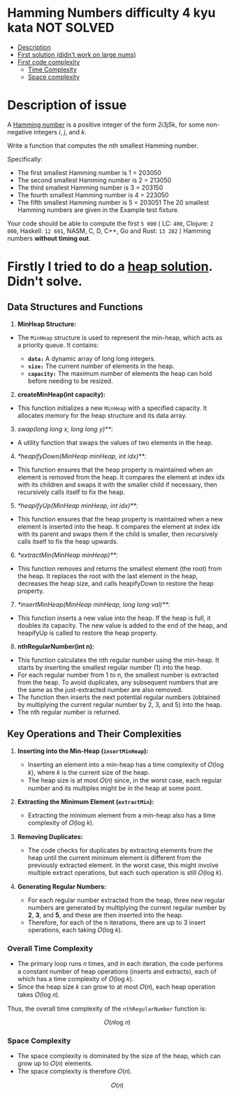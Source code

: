 # Hamming Numbers difficulty 4 kyu kata NOT SOLVED
* [Description](README.md#description-of-issue)
* [First solution (didn't work on large nums)](README.md#firstly-i-tried-to-do-a-heap-solution-didnt-solve)
* [First code complexity](README.md#key-operations-and-their-complexities)
    * [Time Complexity](README.md#overall-time-complexity)
    * [Space complexity](README.md#space-complexity)

Description of issue
=
A [Hamming number](https://en.wikipedia.org/wiki/Regular_number) is a positive integer of the form *2i3j5k*, for some non-negative integers *i*, *j*, and *k*.

Write a function that computes the *nth* smallest Hamming number.

Specifically:

* The first smallest Hamming number is 1 = 203050
* The second smallest Hamming number is 2 = 213050
* The third smallest Hamming number is 3 = 203150
* The fourth smallest Hamming number is 4 = 223050
* The fifth smallest Hamming number is 5 = 203051
The 20 smallest Hamming numbers are given in the 
Example test fixture.

Your code should be able to compute the first `5 000` ( LC: `400`, Clojure: `2 000`, Haskell: `12 691`, NASM, C, D, C++, Go and Rust: `13 282` ) Hamming numbers **without timing out**.

Firstly I tried to do a [heap solution](main.c). Didn't solve.
=
## Data Structures and Functions
1. **MinHeap Structure:**

* The `MinHeap` structure is used to represent the min-heap, which acts as a priority queue. It contains:

    * **`data:`** A dynamic array of long long integers.
    * **`size:`** The current number of elements in the heap.
    * **`capacity:`** The maximum number of elements the heap can hold before needing to be resized.
2. **createMinHeap(int capacity):**

* This function initializes a new `MinHeap` with a specified capacity. It allocates memory for the heap structure and its data array.
3. *swap(long long x, long long y)**:*

* A utility function that swaps the values of two elements in the heap.
4. _*heapifyDown(MinHeap minHeap, int idx)**:_

* This function ensures that the heap property is maintained when an element is removed from the heap. It compares the element at index idx with its children and swaps it with the smaller child if necessary, then recursively calls itself to fix the heap.
5. _*heapifyUp(MinHeap minHeap, int idx)**:_

* This function ensures that the heap property is maintained when a new element is inserted into the heap. It compares the element at index idx with its parent and swaps them if the child is smaller, then recursively calls itself to fix the heap upwards.
6. _*extractMin(MinHeap minHeap)**:_

* This function removes and returns the smallest element (the root) from the heap. It replaces the root with the last element in the heap, decreases the heap size, and calls heapifyDown to restore the heap property.
7. _*insertMinHeap(MinHeap minHeap, long long val)**:_

* This function inserts a new value into the heap. If the heap is full, it doubles its capacity. The new value is added to the end of the heap, and heapifyUp is called to restore the heap property.
8. **nthRegularNumber(int n):**

* This function calculates the nth regular number using the min-heap. It starts by inserting the smallest regular number (1) into the heap.
* For each regular number from 1 to n, the smallest number is extracted from the heap. To avoid duplicates, any subsequent numbers that are the same as the just-extracted number are also removed.
* The function then inserts the next potential regular numbers (obtained by multiplying the current regular number by 2, 3, and 5) into the heap.
* The nth regular number is returned.

## Key Operations and Their Complexities
1. **Inserting into the Min-Heap (`insertMinHeap`):**

    * Inserting an element into a min-heap has a time complexity of 𝑂(log 𝑘), where 𝑘 is the current size of the heap.
    * The heap size is at most 𝑂(𝑛) since, in the worst case, each regular number and its multiples might be in the heap at some point.
2. **Extracting the Minimum Element (`extractMin`):**

    * Extracting the minimum element from a min-heap also has a time complexity of 𝑂(log 𝑘).
3. **Removing Duplicates:**

    * The code checks for duplicates by extracting elements from the heap until the current minimum element is different from the previously extracted element. In the worst case, this might involve multiple extract operations, but each such operation is still 𝑂(log 𝑘).
4. **Generating Regular Numbers:**

    * For each regular number extracted from the heap, three new regular numbers are generated by multiplying the current regular number by **2**, **3**, and **5**, and these are then inserted into the heap.
    * Therefore, for each of the n iterations, there are up to 3 insert operations, each taking 𝑂(log 𝑘).
### Overall Time Complexity
* The primary loop runs 𝑛 times, and in each iteration, the code performs a constant number of heap operations (inserts and extracts), each of which has a time complexity of 𝑂(log 𝑘).
* Since the heap size 𝑘 can grow to at most 𝑂(𝑛), each heap operation takes 𝑂(log 𝑛).

Thus, the overall time complexity of the `nthRegularNumber` function is:

<center>𝑂(𝑛log 𝑛)</center>

### Space Complexity
* The space complexity is dominated by the size of the heap, which can grow up to 𝑂(𝑛) elements.
* The space complexity is therefore 𝑂(𝑛).

<center>𝑂(𝑛)</center>
